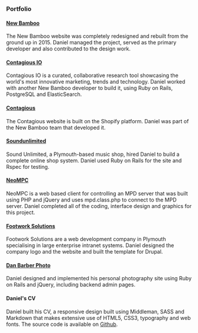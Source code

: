 ### Portfolio

#### [New Bamboo](https://www.new-bamboo.co.uk)

The New Bamboo website was completely redesigned and rebuilt from the ground up in 2015. Daniel managed the project, served as the primary developer and also contributed to the design work.

#### [Contagious IO](https://www.contagious.io)

Contagious IO is a curated, collaborative research tool showcasing the world's most innovative marketing, trends and technology. Daniel worked with another New Bamboo developer to build it, using Ruby on Rails, PostgreSQL and ElasticSearch.

#### [Contagious](https://www.contagious.com)

The Contagious website is built on the Shopify platform. Daniel was part of the New Bamboo team that developed it.

#### [Soundunlimited](http://www.soundunlimited.co.uk)

Sound Unlimited, a Plymouth-based music shop, hired Daniel to build a complete online shop system. Daniel used Ruby on Rails for the site and Rspec for testing.

#### [NeoMPC](http://pixelhum.com/neompc)

NeoMPC is a web based client for controlling an MPD server that was built using PHP and jQuery and uses mpd.class.php to connect to the MPD server. Daniel completed all of the coding, interface design and graphics for this project.

#### [Footwork Solutions](http://pixelhum.com/portfolio/footwork/)

Footwork Solutions are a web development company in Plymouth specialising in large enterprise intranet systems. Daniel designed the company logo and the website and built the template for Drupal.

#### [Dan Barber Photo](http://danbarberphoto.com)

Daniel designed and implemented his personal photography site using Ruby on Rails and jQuery, including backend admin pages.

#### Daniel's CV

Daniel built his CV, a responsive design built using Middleman, SASS and Markdown that makes extensive use of HTML5, CSS3, typography and web fonts. The source code is available on [Github](https://github.com/danbee/cv).
